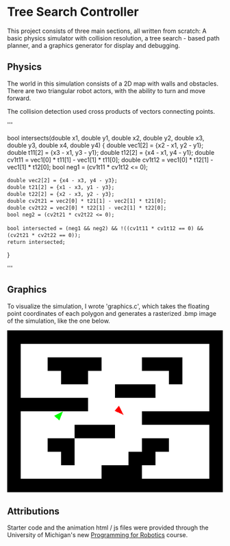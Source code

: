 # Tree Search Controller
This project consists of three main sections, all written from scratch: A basic physics simulator with collision resolution, a tree search - based path planner, and a graphics generator for display and debugging.

## Physics
The world in this simulation consists of a 2D map with walls and obstacles. There are two triangular robot actors, with the ability to turn and move forward.

The collision detection used cross products of vectors connecting points.

'''

bool intersects(double x1, double y1, double x2, double y2,
                double x3, double y3, double x4, double y4) {
    double vec1[2] = {x2 - x1, y2 - y1};
    double t11[2] = {x3 - x1, y3 - y1};
    double t12[2] = {x4 - x1, y4 - y1};
    double cv1t11 = vec1[0] * t11[1] - vec1[1] * t11[0];
    double cv1t12 = vec1[0] * t12[1] - vec1[1] * t12[0];
    bool neg1 = (cv1t11 * cv1t12 <= 0);

    double vec2[2] = {x4 - x3, y4 - y3};
    double t21[2] = {x1 - x3, y1 - y3};
    double t22[2] = {x2 - x3, y2 - y3};
    double cv2t21 = vec2[0] * t21[1] - vec2[1] * t21[0];
    double cv2t22 = vec2[0] * t22[1] - vec2[1] * t22[0];
    bool neg2 = (cv2t21 * cv2t22 <= 0);

    bool intersected = (neg1 && neg2) && !((cv1t11 * cv1t12 == 0) && (cv2t21 * cv2t22 == 0));
    return intersected;
}

'''

## Graphics
To visualize the simulation, I wrote 'graphics.c', which takes the floating point coordinates of each polygon and generates a rasterized .bmp image of the simulation, like the one below.

![Animation Example](chase_20_0_20.bmp)

## Attributions
Starter code and the animation html / js files were provided through the University of Michigan's new [Programming for Robotics](https://robotics.umich.edu/academic-program/courses/rob599-f19/) course. 
